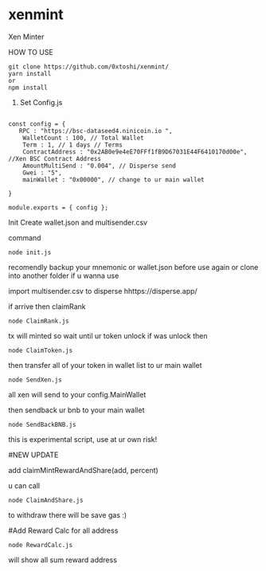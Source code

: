 # xenmint
Xen Minter

HOW TO USE

```
git clone https://github.com/0xtoshi/xenmint/
yarn install
or 
npm install
```

1. Set Config.js 

```JS

const config = {
   RPC : "https://bsc-dataseed4.ninicoin.io	",
    WalletCount : 100, // Total Wallet
    Term : 1, // 1 days // Terms
    ContractAddress : "0x2AB0e9e4eE70FFf1fB9D67031E44F6410170d00e", //Xen BSC Contract Address
    AmountMultiSend : "0.004", // Disperse send
    Gwei : "5",
    mainWallet : "0x00000", // change to ur main wallet 
    
}

module.exports = { config };

```


Init Create wallet.json and multisender.csv

command
```
node init.js
```
recomendly backup your mnemonic or wallet.json before use again or clone into another folder if u wanna use


import multisender.csv to disperse
hhttps://disperse.app/

if arrive then claimRank

```
node ClaimRank.js
```
tx will minted so wait until ur token unlock
if was unlock then

```
node ClaimToken.js
```

then transfer all of your token in wallet list to ur main wallet

```
node SendXen.js
```
all xen will send to your config.MainWallet

then sendback ur bnb to your main wallet

```
node SendBackBNB.js
```

this is experimental script, use at ur own risk!


#NEW UPDATE

add claimMintRewardAndShare(add, percent)

u can call
```
node ClaimAndShare.js 
```
to withdraw there will be save gas :)

#Add Reward Calc for all address
```
node RewardCalc.js
```
will show all sum reward address
